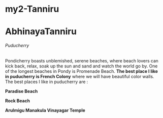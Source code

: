 # my2-Tanniru

# AbhinayaTanniru

###### Puducherry

Pondicherry boasts unblemished, serene beaches, where beach lovers can kick back, relax, soak up the sun and sand and watch the world go by. One of the longest beaches in Pondy is Promenade Beach. **The best place I like in puducherry is French Colony** where we will have beautiful color walls. The best places I like in puducherry are : 

**Paradise Beach**

**Rock Beach**

**Arulmigu Manakula Vinayagar Temple**





